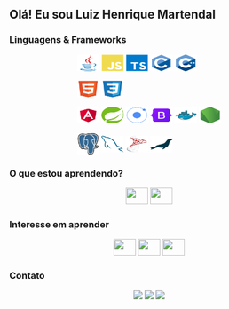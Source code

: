 ## Olá! Eu sou Luiz Henrique Martendal

### Linguagens & Frameworks
<div style="display: flex; justify-content: center; align-items: center; flex-direction: column;">
    <div style="display: inline_block;">
        <img align="center" alt="java" height="30" width="40" src="https://raw.githubusercontent.com/devicons/devicon/master/icons/java/java-original.svg">
        <img align="center" alt="js" height="30" width="40" src="https://raw.githubusercontent.com/devicons/devicon/master/icons/javascript/javascript-plain.svg">
        <img align="center" alt="ts" height="30" width="40" src="https://raw.githubusercontent.com/devicons/devicon/master/icons/typescript/typescript-plain.svg">
        <img align="center" alt="c" height="30" width="40" src="https://raw.githubusercontent.com/devicons/devicon/master/icons/c/c-original.svg">
        <img align="center" alt="c++" height="30" width="40" src="https://raw.githubusercontent.com/devicons/devicon/master/icons/cplusplus/cplusplus-original.svg">
        <br><br>
        <img align="center" alt="html" height="30" width="40" src="https://raw.githubusercontent.com/devicons/devicon/master/icons/html5/html5-original.svg">
        <img align="center" alt="css" height="30" width="40" src="https://raw.githubusercontent.com/devicons/devicon/master/icons/css3/css3-original.svg">
        <br><br>
        <img align="center" alt="an" height="30" width="40" src="https://raw.githubusercontent.com/devicons/devicon/master/icons/angular/angular-original.svg">
        <img align="center" alt="spring" height="30" width="40" src="https://raw.githubusercontent.com/devicons/devicon/master/icons/spring/spring-original.svg">
        <img align="center" alt="ionic" height="30" width="40" src="https://raw.githubusercontent.com/devicons/devicon/master/icons/ionic/ionic-original.svg">
        <img align="center" alt="bootstrap" height="30" width="40" src="https://raw.githubusercontent.com/devicons/devicon/master/icons/bootstrap/bootstrap-original.svg">
        <img align="center" alt="docker" height="30" width="40" src="https://raw.githubusercontent.com/devicons/devicon/master/icons/docker/docker-original.svg">
        <img align="center" alt="nodejs" height="30" width="40" src="https://raw.githubusercontent.com/devicons/devicon/master/icons/nodejs/nodejs-original.svg">
        <br><br>
        <img align="center" alt="postgresql height="30" width="40" src="https://raw.githubusercontent.com/devicons/devicon/master/icons/postgresql/postgresql-original.svg">
        <img align="center" alt="mysql" height="30" width="40" src="https://raw.githubusercontent.com/devicons/devicon/master/icons/mysql/mysql-original.svg">
        <img align="center" alt="microsoftsqlserver" height="30" width="40" src="https://raw.githubusercontent.com/devicons/devicon/master/icons/microsoftsqlserver/microsoftsqlserver-original.svg">
        <img align="center" alt="microsoftsqlserver" height="30" width="40" src="https://raw.githubusercontent.com/devicons/devicon/master/icons/mariadb/mariadb-original.svg">
    </div>
  </div>

### O que estou aprendendo?
<div style="display: flex; justify-content: center; align-items: center; flex-direction: column;">
    <div style="display: inline_block;">
        <img height="30" width="40" src="https://cdn.simpleicons.org/rabbitmq" />
        <img height="30" width="40" src="https://cdn.simpleicons.org/amazonaws" />
    </div>
</div>

### Interesse em aprender
<div style="display: flex; justify-content: center; align-items: center; flex-direction: column;">
    <div style="display: inline_block;">
        <img height="30" width="40" src="https://cdn.simpleicons.org/react" />
        <img height="30" width="40" src="https://cdn.simpleicons.org/nestjs" />
        <img height="30" width="40" src="https://cdn.simpleicons.org/python" />
    </div>
</div>

### Contato
<div style="display: flex; justify-content: center; align-items: center; flex-direction: column;">
    <div>
        <a href="https://instagram.com/luiz_martendal" target="_blank"><img src="https://img.shields.io/badge/-Instagram-%23E4405F?style=for-the-badge&logo=instagram&logoColor=white" target="_blank"></a> 
        <a href = "mailto:luiz.martendal52@gmail.com"><img src="https://img.shields.io/badge/-Gmail-%23333?style=for-the-badge&logo=gmail&logoColor=white" target="_blank"></a>
        <a href="https://www.linkedin.com/in/luiz-henrique-martendal-17b61a269" target="_blank"><img src="https://img.shields.io/badge/-LinkedIn-%230077B5?style=for-the-badge&logo=linkedin&logoColor=white" target="_blank"></a> 
    </div>
</div>
